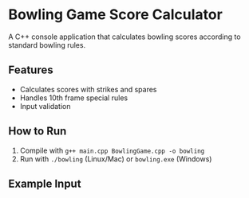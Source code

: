 # Bowling Game Score Calculator

A C++ console application that calculates bowling scores according to standard bowling rules.

## Features
- Calculates scores with strikes and spares
- Handles 10th frame special rules
- Input validation

## How to Run
1. Compile with `g++ main.cpp BowlingGame.cpp -o bowling`
2. Run with `./bowling` (Linux/Mac) or `bowling.exe` (Windows)

## Example Input
